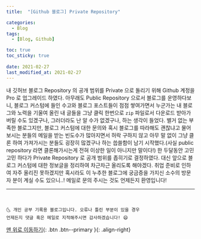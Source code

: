 ```yaml
---
title:  "[Github 블로그] Private Repository" 

categories:
  - Blog
tags:
  - [Blog, Github]

toc: true
toc_sticky: true
 
date: 2021-02-27
last_modified_at: 2021-02-27
---
```


내 깃허브 블로그 Repository 의 공개 범위를 Private 으로 돌리기 위해 Github 계정을 Pro 로 업그레이드 하였다. 아무래도 Public Repository 으로서 블로그를 운영하다보니, 블로그 커스텀에 들인 수고와 블로그 포스트들이 점점 쌓여가면서 누군가는 내 블로그와 노력을 기울여 올린 내 글들을 그냥 클릭 한번으로 `zip` 파일로서 다운로드 받아가버릴 수도 있겠구나, 그러더라도 난 알 수가 없겠구나, 하는 생각이 들었다. 별거 없는 부족한 블로그지만, 블로그 커스텀에 대한 문의와 혹시 블로그를 따라해도 괜찮냐고 물어보시는 분들의 메일을 받는 빈도수가 많아지면서 허락 구하지 않고 아무 말 없이 그냥 클론 하여 가져가시는 분들도 굉장히 많겠구나 하는 씁쓸함이 남기 시작했다.(사실 public repository 라면 클론해가시는게 전혀 이상한 일이 아니지만 말이다!) 한 두달동안 고민 고민 하다가 Private Repository 로 공개 범위를 좁히기로 결정하였다. 대신 앞으로 블로그 커스텀에 대한 정보글을 정리하여 차근차근 올리도록 해야겠다. 취업 준비로 인하여 자주 올리진 못하겠지만 혹시라도 이 누추한 블로그에 궁금증을 가지신 소수의 방문자 분이 계실 수도 있으니..! 메일로 문의 주시는 것도 언제든지 환영입니다! 

***
<br>

    🌜 개인 공부 기록용 블로그입니다. 오류나 틀린 부분이 있을 경우 
    언제든지 댓글 혹은 메일로 지적해주시면 감사하겠습니다! 😄

[맨 위로 이동하기](#){: .btn .btn--primary }{: .align-right}